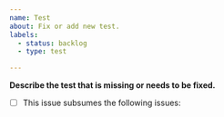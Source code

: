 ```yaml
---
name: Test
about: Fix or add new test.
labels:
  - status: backlog
  - type: test

---
```


**Describe the test that is missing or needs to be fixed.**

- [ ] This issue subsumes the following issues:
